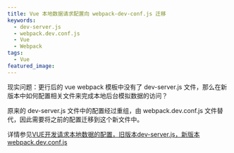 ```yaml
---
title: Vue 本地数据请求配置向 webpack-dev-conf.js 迁移
keywords:
  - dev-server.js
  - webpack.dev.conf.js
  - Vue
  - Webpack
tags:
  - Vue
featured_image:
---
```


现实问题：更行后的 vue webpack 模板中没有了 dev-server.js 文件，那么在新版本中如何配置相关文件来完成本地后台模拟数据的访问？

原来的 dev-server.js 文件中的配置经过重组，由 webpack.dev.conf.js 文件替代，因此需要将之前的配置迁移到这个新文件中。

详情参见[VUE开发请求本地数据的配置，旧版本dev-server.js，新版本webpack.dev.conf.js](https://www.xiuyuan.info/?p=230)
